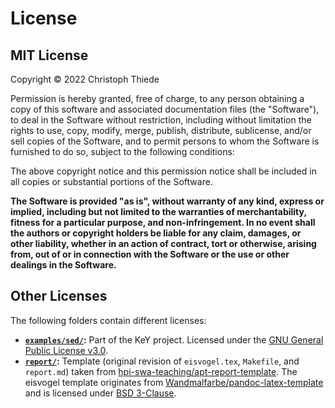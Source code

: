 # License

## MIT License

Copyright © 2022 Christoph Thiede

Permission is hereby granted, free of charge, to any person obtaining a copy of this software and associated documentation files (the "Software"), to deal in the Software without restriction, including without limitation the rights to use, copy, modify, merge, publish, distribute, sublicense, and/or sell copies of the Software, and to permit persons to whom the Software is furnished to do so, subject to the following conditions:

The above copyright notice and this permission notice shall be included in all copies or substantial portions of the Software.

**The Software is provided "as is", without warranty of any kind, express or implied, including but not limited to the warranties of merchantability, fitness for a particular purpose, and non-infringement. In no event shall the authors or copyright holders be liable for any claim, damages, or other liability, whether in an action of contract, tort or otherwise, arising from,
out of or in connection with the Software or the use or other dealings in the Software.**

## Other Licenses

The following folders contain different licenses:

- **[`examples/sed/`](examples/sed/):** Part of the KeY project. Licensed under the [GNU General Public License v3.0](https://github.com/Flunzmas/gym-autokey/blob/master/LICENSE).
- **[`report/`](report/):** Template (original revision of `eisvogel.tex`, `Makefile`, and `report.md`) taken from [hpi-swa-teaching/apt-report-template](https://github.com/hpi-swa-teaching/apt-report-template). The eisvogel template originates from [Wandmalfarbe/pandoc-latex-template](https://github.com/Wandmalfarbe/pandoc-latex-template) and is licensed under [BSD 3-Clause](https://github.com/Wandmalfarbe/pandoc-latex-template/blob/master/LICENSE).
